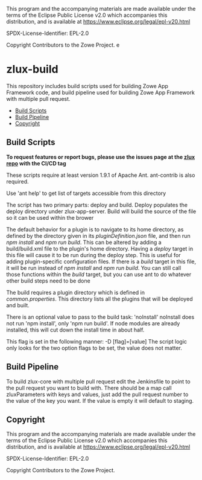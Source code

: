 This program and the accompanying materials are
made available under the terms of the Eclipse Public License v2.0 which accompanies
this distribution, and is available at https://www.eclipse.org/legal/epl-v20.html

SPDX-License-Identifier: EPL-2.0

Copyright Contributors to the Zowe Project.
e
# zlux-build

This repository includes build scripts used for building Zowe App Framework code, and build pipeline used for building Zowe App Framework with multiple pull request.

- [Build Scripts](#build-scripts)
- [Build Pipeline](#build-pipeline)
- [Copyright](#copyright)

## Build Scripts

**To request features or report bugs, please use the issues page at the [zlux repo](https://github.com/zowe/zlux/issues) with the CI/CD tag**

These scripts require at least version 1.9.1 of Apache Ant. ant-contrib is also required.

Use 'ant help' to get list of targets accessible from this directory

The script has two primary parts: deploy and build. Deploy populates the deploy directory under zlux-app-server. Build will build the source of the file so it can be used within the brower

The default behavior for a plugin is to navigate to its home directory, as defined by the directory given in its _pluginDefinition.json_ file, and then run _npm install_ and _npm run build_. This can be altered by adding a build/build.xml file to the plugin's home directory. Having a _deploy_ target in this file will cause it to be run during the deploy step. This is useful for adding plugin-specific configuration files. If there is a _build_ target in this file, it will be run instead of _npm install_ and _npm run build_. You can still call those functions within the _build_ target, but you can use ant to do whatever other build steps need to be done

The build requires a plugin directory which is defined in _common.properties_. This directory lists all the plugins that will be deployed and built.

There is an optional value to pass to the build task: 'noInstall'
noInstall does not run 'npm install', only 'npm run build'. If node modules are already installed, this will cut down the install time in about half.

This flag is set in the following manner: -D [flag]=[value]
The script logic only looks for the two option flags to be set, the value does not matter.

## Build Pipeline

To build zlux-core with multiple pull request edit the Jenkinsfile to point to the pull request you want to build with. There should be a map call zluxParameters with keys and values, just
add the pull request number to the value of the key you want. If the value is empty it will default to staging.

## Copyright

This program and the accompanying materials are
made available under the terms of the Eclipse Public License v2.0 which accompanies
this distribution, and is available at https://www.eclipse.org/legal/epl-v20.html

SPDX-License-Identifier: EPL-2.0

Copyright Contributors to the Zowe Project.
